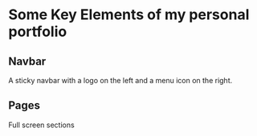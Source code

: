 # Some Key Elements of my personal portfolio

## Navbar
A sticky navbar with a logo on the left and a menu icon on the right.

## Pages
Full screen sections


